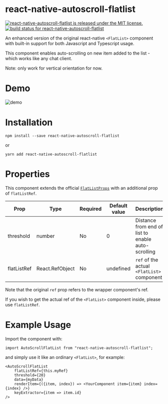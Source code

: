 # react-native-autoscroll-flatlist

[![react-native-autoscroll-flatlist is released under the MIT license.](https://img.shields.io/badge/license-MIT-blue.svg)](https://github.com/RageBill/react-native-autoscroll-flatlist/blob/master/LICENSE)
[![build status for react-native-autoscroll-flatlist](https://travis-ci.org/RageBill/react-native-autoscroll-flatlist.svg?branch=master)](https://travis-ci.org/RageBill/react-native-autoscroll-flatlist)

An enhanced version of the original react-native `<FlatList>` component with built-in support for both Javascript and Typescript usage.

This component enables auto-scrolling on new item added to the list - which works like any chat client.

Note: only work for vertical orientation for now.

# Demo

![demo](https://github.com/RageBill/react-native-autoscroll-flatlist/blob/master/demo.gif?raw=true)

# Installation

```
npm install --save react-native-autoscroll-flatlist
```

or

```
yarn add react-native-autoscroll-flatlist
```

# Properties

This component extends the official [`FlatListProps`](https://facebook.github.io/react-native/docs/flatlist) with an additional prop of `flatListRef`.

| Prop        | Type            | Required | Default value | Description                                        |
| ----------- | --------------- | -------- | ------------- | -------------------------------------------------- |
| threshold   | number          | No       | 0             | Distance from end of list to enable auto-scrolling |
| flatListRef | React.RefObject | No       | undefined     | `ref` of the actual `<FlatList>` component         |

Note that the original `ref` prop refers to the wrapper component's ref.

If you wish to get the actual ref of the `<FlatList>` component inside, please use `flatListRef`.

# Example Usage

Import the component with:

```
import AutoScrollFlatList from "react-native-autoscroll-flatlist";
```

and simply use it like an ordinary `<FlatList>`, for example:

```
<AutoScrollFlatList
    flatListRef={this.myRef}
    threshold={20}
    data={myData}
    renderItem={({item, index}) => <YourComponent item={item} index={index} />}
    keyExtractor={item => item.id}
/>
```
